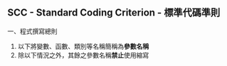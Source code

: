 ## SCC - Standard Coding Criterion - 標準代碼準則

一、程式撰寫總則

1. 以下將變數、函數、類別等名稱簡稱為**參數名稱**
2. 除以下情況之外，其餘之參數名稱**禁止**使用縮寫
